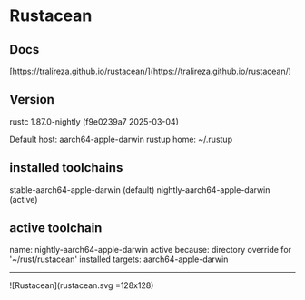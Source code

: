 # Rustacean


## Docs

[https://tralireza.github.io/rustacean/](https://tralireza.github.io/rustacean/)

## Version

rustc 1.87.0-nightly (f9e0239a7 2025-03-04)

Default host: aarch64-apple-darwin
rustup home:  ~/.rustup

installed toolchains
--------------------
stable-aarch64-apple-darwin (default)
nightly-aarch64-apple-darwin (active)

active toolchain
----------------
name: nightly-aarch64-apple-darwin
active because: directory override for '~/rust/rustacean'
installed targets:
  aarch64-apple-darwin

---

![Rustacean](rustacean.svg =128x128)
